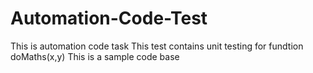 # Automation-Code-Test
This is automation code task 
This test contains unit testing for fundtion doMaths(x,y)
This is a sample code base
